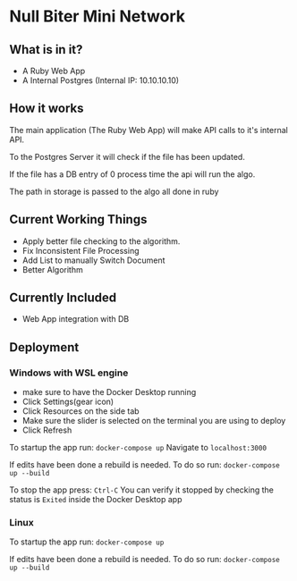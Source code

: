 # Null Biter Mini Network

## What is in it?

- A Ruby Web App
- A Internal Postgres (Internal IP: 10.10.10.10)

## How it works

The main application (The Ruby Web App) will make API calls to it's internal API.

To the Postgres Server it will check if the file has been updated.

If the file has a DB entry of 0 process time the api will run the algo.

The path in storage is passed to the algo all done in ruby

## Current Working Things

- Apply better file checking to the algorithm.
- Fix Inconsistent File Processing
- Add List to manually Switch Document
- Better Algorithm

## Currently Included

- Web App integration with DB

## Deployment

### Windows with WSL engine

- make sure to have the Docker Desktop running
- Click Settings(gear icon)
- Click Resources on the side tab
- Make sure the slider is selected on the terminal you are using to deploy
- Click Refresh

To startup the app run:
`docker-compose up`
Navigate to `localhost:3000`

If edits have been done a rebuild is needed. To do so run:
`docker-compose up --build`

To stop the app press:
`Ctrl-C`
You can verify it stopped by checking the status is `Exited` inside the Docker Desktop app

### Linux

To startup the app run:
`docker-compose up`

If edits have been done a rebuild is needed. To do so run:
`docker-compose up --build`
